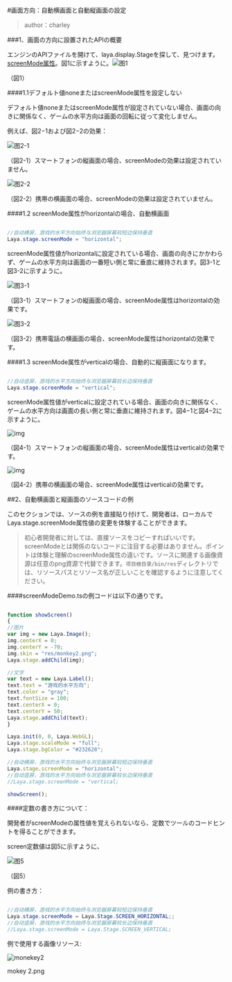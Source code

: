 #画面方向：自動横画面と自動縦画面の設定

>author：charley
>

###1、画面の方向に設置されたAPIの概要

エンジンのAPIファイルを開けて、laya.display.Stageを探して、見つけます。[screenMode属性](https://layaair.ldc.layabox.com/api/?category=Core&class=laya.display.Stage%3Ch1%3EscreenMode)。図1に示すように。![图1](img/1-1.png) 


（図1）

####1.1デフォルト値noneまたはscreenMode属性を設定しない

デフォルト値noneまたはscreenMode属性が設定されていない場合、画面の向きに関係なく、ゲームの水平方向は画面の回転に従って変化しません。

例えば、図2−1および図2−2の効果：

![图2-1](img/2-2.png) 


（図2-1）スマートフォンの縦画面の場合、screenModeの効果は設定されていません。

![图2-2](img/2-1.png) 


（図2-2）携帯の横画面の場合、screenModeの効果は設定されていません。

####1.2 screenMode属性がhorizontalの場合、自動横画面


```java

//自动横屏，游戏的水平方向始终与浏览器屏幕较短边保持垂直
Laya.stage.screenMode = "horizontal";
```


screenMode属性値がhorizontalに設定されている場合、画面の向きにかかわらず、ゲームの水平方向は画面の一番短い側と常に垂直に維持されます。図3-1と図3-2に示すように。

![图3-1](img/3-2.png) 


（図3-1）スマートフォンの縦画面の場合、screenMode属性はhorizontalの効果です。

![图3-2](img/3-1.png) 


（図3-2）携帯電話の横画面の場合、screenMode属性はhorizontalの効果です。



####1.3 screenMode属性がverticalの場合、自動的に縦画面になります。


```java

//自动竖屏，游戏的水平方向始终与浏览器屏幕较长边保持垂直
Laya.stage.screenMode = "vertical";
```


screenMode属性値がverticalに設定されている場合、画面の向きに関係なく、ゲームの水平方向は画面の長い側と常に垂直に維持されます。図4−1と図4−2に示すように。

![img](img/4-1.png) 


（図4-1）スマートフォンの縦画面の場合、screenMode属性はverticalの効果です。

![img](img/4-2.png)  


（図4-2）携帯の横画面の場合、screenMode属性はverticalの効果です。



##2、自動横画面と縦画面のソースコードの例

このセクションでは、ソースの例を直接貼り付けて、開発者は、ローカルでLaya.stage.screenMode属性値の変更を体験することができます。

>初心者開発者に対しては、直接ソースをコピーすればいいです。screenModeとは関係のないコードに注目する必要はありません。ポイントは体験と理解のscreenMode属性の違いです。ソースに関連する画像資源は任意のpng資源で代替できます。`项目根目录/bin/res`ディレクトリでは、リソースパスとリソース名が正しいことを確認するように注意してください。

####screenModeDemo.tsの例コードは以下の通りです。


```javascript

function showScreen()
{
//图片
var img = new Laya.Image();
img.centerX = 0;
img.centerY = -70;
img.skin = "res/monkey2.png";
Laya.stage.addChild(img);

//文字
var text = new Laya.Label();
text.text = "游戏的水平方向";
text.color = "gray";
text.fontSize = 100;
text.centerX = 0;
text.centerY = 50;
Laya.stage.addChild(text);
}

Laya.init(0, 0, Laya.WebGL);
Laya.stage.scaleMode = "full";
Laya.stage.bgColor = "#232628";

//自动横屏，游戏的水平方向始终与浏览器屏幕较短边保持垂直
Laya.stage.screenMode = "horizontal";
//自动竖屏，游戏的水平方向始终与浏览器屏幕较长边保持垂直
//Laya.stage.screenMode = "vertical;

showScreen();
```




####定数の書き方について：

開発者がscreenModeの属性値を覚えられないなら、定数でツールのコードヒントを得ることができます。

screen定数値は図5に示すように、

![图5](img/5.png) 


（図5）

例の書き方：


```java

//自动横屏，游戏的水平方向始终与浏览器屏幕较短边保持垂直
Laya.stage.screenMode = Laya.Stage.SCREEN_HORIZONTAL;;
//自动竖屏，游戏的水平方向始终与浏览器屏幕较长边保持垂直
//Laya.stage.screenMode = Laya.Stage.SCREEN_VERTICAL;
```




例で使用する画像リソース:

![monekey2](img/monkey2.png) 


mokey 2.png


